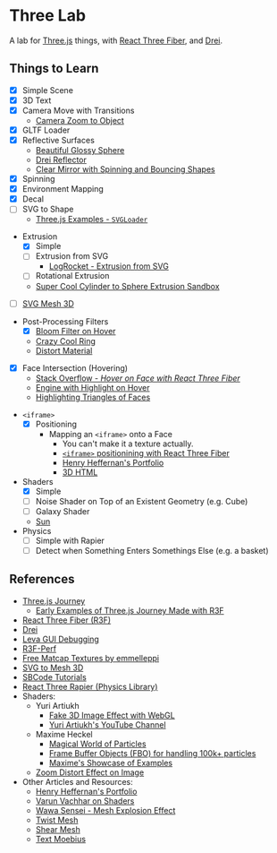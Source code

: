 # Three Lab

A lab for [Three.js](https://threejs.org/) things, with [React Three Fiber](https://docs.pmnd.rs/react-three-fiber/getting-started/introduction), and [Drei](https://github.com/pmndrs/drei).

## Things to Learn

- [x] Simple Scene
- [x] 3D Text
- [x] Camera Move with Transitions
  - [Camera Zoom to Object](https://codesandbox.io/p/sandbox/three-fiber-zoom-to-object-camera-controls-solution-final-sbgx0?file=%2Fsrc%2FApp.js)
- [x] GLTF Loader
- [x] Reflective Surfaces
  - [Beautiful Glossy Sphere](https://pierfrancesco-soffritti.medium.com/glossy-spheres-in-three-js-bfd2785d4857)
  - [Drei Reflector](https://onion2k.github.io/r3f-by-example/examples/other/reflector/)
  - [Clear Mirror with Spinning and Bouncing Shapes](https://threejs.org/examples/?q=mir#webgl_mirror)
- [x] Spinning
- [x] Environment Mapping
- [x] Decal
- [ ] SVG to Shape
  - [Three.js Examples - `SVGLoader`](https://threejs.org/examples/?q=svg#webgl_loader_svg)
- Extrusion
  - [x] Simple
  - [ ] Extrusion from SVG
    - [LogRocket - Extrusion from SVG](https://blog.logrocket.com/bringing-svgs-three-js-svgloader/)
  - [ ] Rotational Extrusion
  - [Super Cool Cylinder to Sphere Extrusion Sandbox](https://codesandbox.io/p/sandbox/r3f-extrude-cylinder-gdvrg?file=%2Fsrc%2Findex.js)
- [ ] [SVG Mesh 3D](https://github.com/mattdesl/svg-mesh-3d)
- Post-Processing Filters
  - [x] [Bloom Filter on Hover](https://codesandbox.io/p/sandbox/bloom-hdr-workflow-gnn4yt?file=%2Fsrc%2FApp.js)
  - [Crazy Cool Ring](https://codesandbox.io/p/sandbox/diamond-ring-forked-k9zqx8?file=%2Fsrc%2FApp.js)
  - [Distort Material](https://codesandbox.io/p/sandbox/react-postprocessing-dof-blob-pqrpl?file=%2Fsrc%2FApp.js%3A102%2C14)
- [x] Face Intersection (Hovering)
  - [Stack Overflow - _Hover on Face with React Three Fiber_](https://stackoverflow.com/q/77679154/4756173)
  - [Engine with Highlight on Hover](https://codesandbox.io/p/sandbox/react-pp-outlines-nurp5t?file=%2Fsrc%2FEngine.js%3A33%2C10)
  - [Highlighting Triangles of Faces](https://jsfiddle.net/nkmqt3p2/)
- `<iframe>`
  - [x] Positioning
    - Mapping an `<iframe>` onto a Face
      - You can't make it a texture actually.
      - [`<iframe>` positionining with React Three Fiber](https://youtu.be/SQRqU3N3ehs)
      - [Henry Heffernan's Portfolio](https://henryheffernan.com/)
      - [3D HTML](https://discourse.threejs.org/t/how-can-i-embed-an-iframe-in-three-js-3d-modeling/44075/2)
- Shaders
  - [x] Simple
  - [ ] Noise Shader on Top of an Existent Geometry (e.g. Cube)
  - [ ] Galaxy Shader
  - [Sun](https://youtu.be/3krH52AhPqk)
- Physics
  - [ ] Simple with Rapier
  - [ ] Detect when Something Enters Somethings Else (e.g. a basket)

## References

- [Three.js Journey](https://threejs-journey.com/#table-of-content)
  - [Early Examples of Three.js Journey Made with R3F](https://journey.pmnd.rs/)
- [React Three Fiber (R3F)](https://github.com/pmndrs/react-three-fiber)
- [Drei](https://github.com/pmndrs/drei?tab=readme-ov-file)
- [Leva GUI Debugging](https://github.com/pmndrs/leva)
- [R3F-Perf](https://github.com/utsuboco/r3f-perf)
- [Free Matcap Textures by emmelleppi](https://github.com/emmelleppi/matcaps)
- [SVG to Mesh 3D](https://github.com/mattdesl/svg-mesh-3d?tab=readme-ov-file)
- [SBCode Tutorials](https://sbcode.net/threejs/raycast-to-displacementmap/)
- [React Three Rapier (Physics Library)](https://github.com/pmndrs/react-three-rapier)
- Shaders:
  - Yuri Artiukh
    - [Fake 3D Image Effect with WebGL](https://github.com/akella/fake3d?tab=readme-ov-file)
    - [Yuri Artiukh's YouTube Channel](https://www.youtube.com/@akella_)
  - Maxime Heckel
    - [Magical World of Particles](https://blog.maximeheckel.com/posts/the-magical-world-of-particles-with-react-three-fiber-and-shaders/)
    - [Frame Buffer Objects (FBO) for handling 100k+ particles](https://blog.maximeheckel.com/posts/the-magical-world-of-particles-with-react-three-fiber-and-shaders/)
    - [Maxime's Showcase of Examples](https://r3f.maximeheckel.com/caustics)
  - [Zoom Distort Effect on Image](https://codesandbox.io/p/sandbox/react-three-fiber-hover-zoom-channel-displacement-4o8gj?file=%2Fsrc%2Findex.js)
- Other Articles and Resources:
  - [Henry Heffernan's Portfolio](https://henryheffernan.com/)
  - [Varun Vachhar on Shaders](https://varun.ca/modular-webgl/)
  - [Wawa Sensei - Mesh Explosion Effect](https://youtu.be/If8Cl2NSNZU)
  - [Twist Mesh](https://stackoverflow.com/a/39767668/4756173)
  - [Shear Mesh](https://stackoverflow.com/a/25647543/4756173)
  - [Text Moebius](https://tympanus.net/codrops/2023/01/20/rotating-twisted-3d-typography-with-three-js-and-shaders/)
